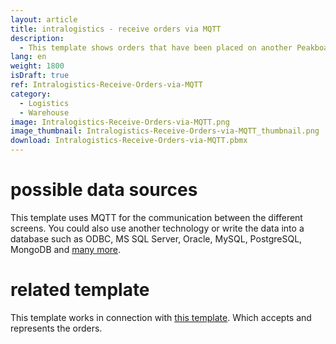 ```yaml
---
layout: article
title: intralogistics - receive orders via MQTT
description: 
  - This template shows orders that have been placed on another Peakboard Box via MQTT. So you always have an overview of which orders are still open.
lang: en
weight: 1800
isDraft: true
ref: Intralogistics-Receive-Orders-via-MQTT
category:
  - Logistics
  - Warehouse
image: Intralogistics-Receive-Orders-via-MQTT.png
image_thumbnail: Intralogistics-Receive-Orders-via-MQTT_thumbnail.png
download: Intralogistics-Receive-Orders-via-MQTT.pbmx
---
```


# possible data sources

This template uses MQTT for the communication between the different screens. You could also use another technology or write the data into a database such as ODBC, MS SQL Server, Oracle, MySQL, PostgreSQL, MongoDB and [many more](https://peakboard.com/en/interfaces/).

# related template

This template works in connection with [this template](https://templates.peakboard.com/Intralogistics-Order-Parts-with-MQTT/en). Which accepts and represents the orders.